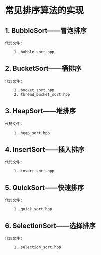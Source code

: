 # 常见排序算法的实现

## 1. BubbleSort——冒泡排序
  
	代码文件：  

		1. bubble_sort.hpp
		
## 2. BucketSort——桶排序
  
	代码文件：  

		1. bucket_sort.hpp
		2. thread_bucket_sort.hpp

## 3. HeapSort——堆排序

	代码文件：  

		1. heap_sort.hpp

## 4. InsertSort——插入排序
  
	代码文件：  

		1. insert_sort.hpp

## 5. QuickSort——快速排序
  
	代码文件：  

		1. quick_sort.hpp

## 6. SelectionSort——选择排序
  
	代码文件：  

		1. selection_sort.hpp
